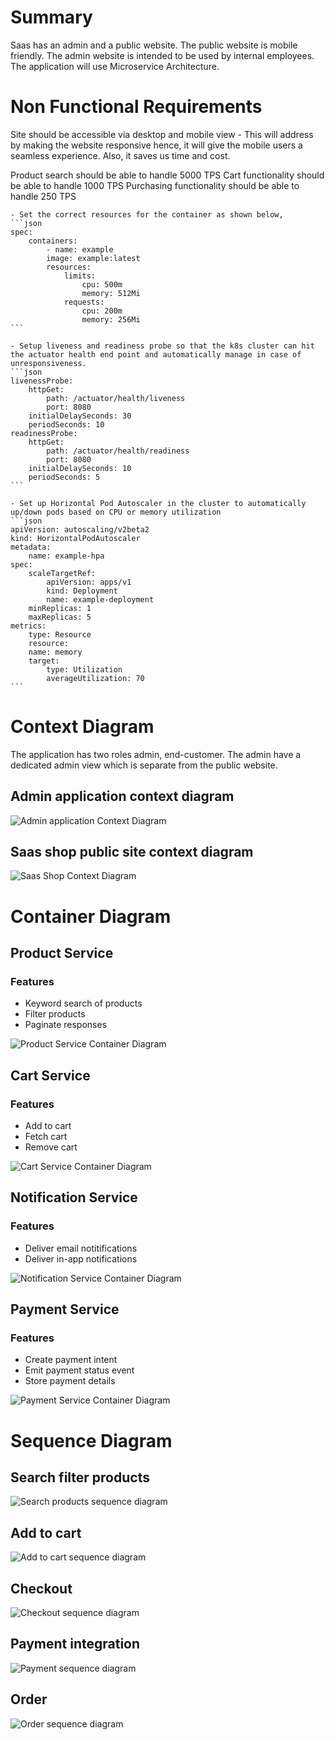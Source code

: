 # Summary

Saas has an admin and a public website. The public website is mobile friendly. The admin website is intended to be used by internal employees. The application will use Microservice Architecture.

# Non Functional Requirements
Site should be accessible via desktop and mobile view - This will address by making the website responsive hence, it will give the mobile users a seamless experience. Also, it saves us time and cost.

Product search should be able to handle 5000 TPS 
Cart functionality should be able to handle 1000 TPS 
Purchasing functionality should be able to handle 250 TPS

    - Set the correct resources for the container as shown below,
    ```json
    spec:
        containers:
            - name: example
            image: example:latest
            resources:
                limits:
                    cpu: 500m
                    memory: 512Mi
                requests:
                    cpu: 200m
                    memory: 256Mi
    ```

    - Setup liveness and readiness probe so that the k8s cluster can hit the actuator health end point and automatically manage in case of unresponsiveness.
    ```json
    livenessProbe:
        httpGet:
            path: /actuator/health/liveness
            port: 8080
        initialDelaySeconds: 30
        periodSeconds: 10
    readinessProbe:
        httpGet:
            path: /actuator/health/readiness
            port: 8080
        initialDelaySeconds: 10
        periodSeconds: 5
    ```

    - Set up Horizontal Pod Autoscaler in the cluster to automatically up/down pods based on CPU or memory utilization
    ```json
    apiVersion: autoscaling/v2beta2
    kind: HorizontalPodAutoscaler
    metadata:
        name: example-hpa
    spec:
        scaleTargetRef:
            apiVersion: apps/v1
            kind: Deployment
            name: example-deployment
        minReplicas: 1
        maxReplicas: 5
    metrics:
        type: Resource
        resource:
        name: memory
        target:
            type: Utilization
            averageUtilization: 70
    ```

# Context Diagram

The application has two roles admin, end-customer. The admin have a dedicated admin view which is separate from the public website.

## Admin application context diagram

![Admin application Context Diagram](context-diagram/admin-context-view.png)

## Saas shop public site context diagram

![Saas Shop Context Diagram](context-diagram/shop-website.png)

# Container Diagram

## Product Service

### Features
- Keyword search of products
- Filter products
- Paginate responses

![Product Service Container Diagram](container-diagram/container-diagram-product-service.png)

## Cart Service

### Features
- Add to cart
- Fetch cart
- Remove cart

![Cart Service Container Diagram](container-diagram/container-diagram-cart-service.png)

## Notification Service

### Features
- Deliver email notitifications
- Deliver in-app notifications

![Notification Service Container Diagram](container-diagram/container-diagram-notification-service.png)

## Payment Service

### Features
- Create payment intent
- Emit payment status event
- Store payment details

![Payment Service Container Diagram](container-diagram/container-diagram-payment-service.png)

# Sequence Diagram

## Search filter products

![Search products sequence diagram](sequence-diagram/search-filter-products.png)

## Add to cart

![Add to cart sequence diagram](sequence-diagram/add-to-cart.png)

## Checkout

![Checkout sequence diagram](sequence-diagram/checkout.png)

## Payment integration

![Payment sequence diagram](sequence-diagram/stripe-payment-integration.png)

## Order

![Order sequence diagram](sequence-diagram/order.png)
